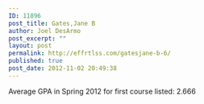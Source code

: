 ```yaml
---
ID: 11896
post_title: Gates,Jane B
author: Joel DesArmo
post_excerpt: ""
layout: post
permalink: http://effrtlss.com/gatesjane-b-6/
published: true
post_date: 2012-11-02 20:49:38
---
```

<p>Average GPA in Spring 2012 for first course listed: 2.666</p>